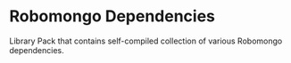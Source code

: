 Robomongo Dependencies
======================

Library Pack that contains self-compiled collection of various Robomongo dependencies.

